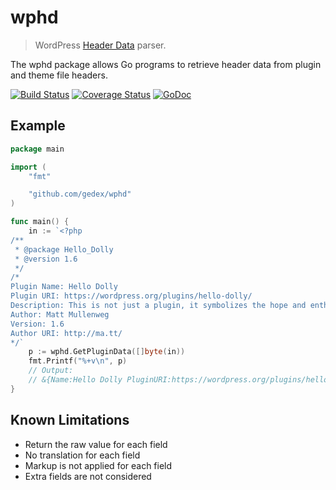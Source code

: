 wphd
====

> WordPress [Header Data](https://codex.wordpress.org/File_Header) parser.

The wphd package allows Go programs to retrieve header data from plugin and 
theme file headers.

[![Build Status](https://travis-ci.org/gedex/wphd.png?branch=master)](https://travis-ci.org/gedex/wphd)
[![Coverage Status](https://coveralls.io/repos/gedex/wphd/badge.png?branch=master)](https://coveralls.io/r/gedex/wphd?branch=master)
[![GoDoc](https://godoc.org/github.com/gedex/wphd?status.svg)](https://godoc.org/github.com/gedex/wphd)

## Example

~~~go
package main

import (
	"fmt"

	"github.com/gedex/wphd"
)

func main() {
	in := `<?php
/**
 * @package Hello_Dolly
 * @version 1.6
 */
/*
Plugin Name: Hello Dolly
Plugin URI: https://wordpress.org/plugins/hello-dolly/
Description: This is not just a plugin, it symbolizes the hope and enthusiasm of an entire generation summed up in two words sung most famously by Louis Armstrong: Hello, Dolly. When activated you will randomly see a lyric from <cite>Hello, Dolly</cite> in the upper right of your admin screen on every page.
Author: Matt Mullenweg
Version: 1.6
Author URI: http://ma.tt/
*/`
	p := wphd.GetPluginData([]byte(in))
	fmt.Printf("%+v\n", p)
	// Output:
	// &{Name:Hello Dolly PluginURI:https://wordpress.org/plugins/hello-dolly/ Version:1.6 Description:This is not just a plugin, it symbolizes the hope and enthusiasm of an entire generation summed up in two words sung most famously by Louis Armstrong: Hello, Dolly. When activated you will randomly see a lyric from <cite>Hello, Dolly</cite> in the upper right of your admin screen on every page. Author:Matt Mullenweg AuthorURI:http://ma.tt/ TextDomain: DomainPath: Network:false License: LicenseURI:}
}
~~~

## Known Limitations

* Return the raw value for each field
* No translation for each field
* Markup is not applied for each field
* Extra fields are not considered
